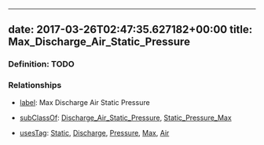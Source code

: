 
---
date: 2017-03-26T02:47:35.627182+00:00
title: Max_Discharge_Air_Static_Pressure
---
### Definition: TODO

### Relationships

* [label](http://www.w3.org/2000/01/rdf-schema#label): Max Discharge Air Static Pressure

* [subClassOf](http://www.w3.org/2000/01/rdf-schema#subClassOf): [Discharge_Air_Static_Pressure](https://brickschema.org/schema/1.0/Brick#Discharge_Air_Static_Pressure), [Static_Pressure_Max](https://brickschema.org/schema/1.0/Brick#Static_Pressure_Max)

* [usesTag](https://brickschema.org/schema/1.0/BrickFrame#usesTag): [Static](https://brickschema.org/schema/1.0/BrickTag#Static), [Discharge](https://brickschema.org/schema/1.0/BrickTag#Discharge), [Pressure](https://brickschema.org/schema/1.0/BrickTag#Pressure), [Max](https://brickschema.org/schema/1.0/BrickTag#Max), [Air](https://brickschema.org/schema/1.0/BrickTag#Air)
